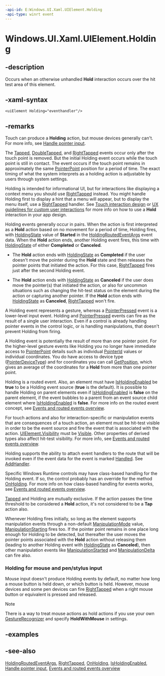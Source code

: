 ```yaml
---
-api-id: E:Windows.UI.Xaml.UIElement.Holding
-api-type: winrt event
---
```


<!-- Event syntax
public event Windows.UI.Xaml.Input.HoldingEventHandler Holding
-->

# Windows.UI.Xaml.UIElement.Holding

## -description

Occurs when an otherwise unhandled **Hold** interaction occurs over the hit test area of this element.



## -xaml-syntax

```xaml
<uiElement Holding="eventhandler"/>
```

## -remarks

Touch can produce a **Holding** action, but mouse devices generally can't. For more info, see [Handle pointer input](/windows/uwp/design/input/handle-pointer-input).

The [Tapped](uielement_tapped.md), [DoubleTapped](uielement_doubletapped.md), and [RightTapped](uielement_righttapped.md) events occur only after the touch point is removed. But the initial Holding event occurs while the touch point is still in contact. The event occurs if the touch point remains in approximately the same [PointerPoint](../windows.ui.input/pointerpoint.md) position for a period of time. The exact timing of what the system interprets as a holding action is adjustable by users through system settings.

Holding is intended for informational UI, but for interactions like displaying a context menu you should use [RightTapped](uielement_righttapped.md) instead. You might handle Holding first to display a hint that a menu will appear, but to display the menu itself, use a [RightTapped](uielement_righttapped.md) handler. See [Touch interaction design](https://msdn.microsoft.com/library/9ba7f613-e5d1-40d4-920b-143094209e3a) or [UX guidelines for custom user interactions](/windows/uwp/design/layout/index) for more info on how to use a **Hold** interaction in your app design.

Holding events generally occur in pairs. When the action is first interpreted as a **Hold** action based on no movement for a period of time, Holding fires, with [HoldingState](../windows.ui.input/holdingeventargs_holdingstate.md) value of **Started** in the [HoldingRoutedEventArgs](../windows.ui.xaml.input/holdingroutedeventargs.md) event data. When the **Hold** action ends, another Holding event fires, this time with [HoldingState](../windows.ui.input/holdingeventargs_holdingstate.md) of either **Completed** or **Canceled**.

+ The **Hold** action ends with [HoldingState](../windows.ui.input/holdingeventargs_holdingstate.md) as **Completed** if the user doesn't move the pointer during the **Hold** state and then releases the pointer points that initiated the action. For this case, [RightTapped](uielement_righttapped.md) fires just after the second Holding event.

+ The **Hold** action ends with [HoldingState](../windows.ui.input/holdingeventargs_holdingstate.md) as **Canceled** if the user does move the pointer(s) that initiated the action, or also for uncommon situations such as changing the hit-test status on the element during the action or capturing another pointer. If the **Hold** action ends with [HoldingState](../windows.ui.input/holdingeventargs_holdingstate.md) as **Canceled**, [RightTapped](uielement_righttapped.md) won't fire.

A Holding event represents a gesture, whereas a [PointerPressed](uielement_pointerpressed.md) event is a lower-level input event. Holding and [PointerPressed](uielement_pointerpressed.md) events can fire as the result of a single user interaction. Even if a control is already handling pointer events in the control logic, or is handling manipulations, that doesn't prevent Holding from firing.

A Holding event is potentially the result of more than one pointer point. For the higher-level gesture events like Holding you no longer have immediate access to [PointerPoint](../windows.ui.input/pointerpoint.md) details such as individual [PointerId](../windows.ui.input/pointerpoint_pointerid.md) values or individual coordinates. You do have access to device type ([PointerDeviceType](../windows.ui.xaml.input/holdingroutedeventargs_pointerdevicetype.md)) and for coordinates you can call [GetPosition](../windows.ui.xaml.input/holdingroutedeventargs_getposition_1813281865.md), which gives an average of the coordinates for a **Hold** from more than one pointer point.

Holding is a routed event. Also, an element must have [IsHoldingEnabled](uielement_isholdingenabled.md) be **true** to be a Holding event source (**true** is the default). It is possible to handle Holding on parent elements even if [IsHoldingEnabled](uielement_isholdingenabled.md) is **false** on the parent element, if the event bubbles to a parent from an event source child element where [IsHoldingEnabled](uielement_isholdingenabled.md) is **false**. For more info on the routed event concept, see [Events and routed events overview](/windows/uwp/xaml-platform/events-and-routed-events-overview).

For touch actions and also for interaction-specific or manipulation events that are consequences of a touch action, an element must be hit-test visible in order to be the event source and fire the event that is associated with the action. [UIElement.Visibility](uielement_visibility.md) must be [Visible](visibility.md). Other properties of derived types also affect hit-test visibility. For more info, see [Events and routed events overview](/windows/uwp/xaml-platform/events-and-routed-events-overview).

Holding supports the ability to attach event handlers to the route that will be invoked even if the event data for the event is marked [Handled](../windows.ui.xaml.input/holdingroutedeventargs_handled.md). See [AddHandler](uielement_addhandler_2121467075.md).

Specific Windows Runtime controls may have class-based handling for the Holding event. If so, the control probably has an override for the method [OnHolding](../windows.ui.xaml.controls/control_onholding_1052914744.md). For more info on how class-based handling for events works, see [Events and routed events overview](/windows/uwp/xaml-platform/events-and-routed-events-overview).

[Tapped](uielement_tapped.md) and Holding are mutually exclusive. If the action passes the time threshold to be considered a **Hold** action, it's not considered to be a **Tap** action also.

Whenever Holding fires initially, so long as the element supports manipulation events through a non-default [ManipulationMode](uielement_manipulationmode.md) value, [ManipulationStarting](uielement_manipulationstarting.md) fires too. If the pointer point remains in one place long enough for Holding to be detected, but thereafter the user moves the pointer points associated with the **Hold** action without releasing them (leading to another Holding event with [HoldingState](../windows.ui.input/holdingeventargs_holdingstate.md) as **Canceled**), then other manipulation events like [ManipulationStarted](uielement_manipulationstarted.md) and [ManipulationDelta](uielement_manipulationdelta.md) can fire also.

### Holding for mouse and pen/stylus input

Mouse input doesn't produce Holding events by default, no matter how long a mouse button is held down, or which button is held. However, mouse devices and some pen devices can fire [RightTapped](uielement_righttapped.md) when a right mouse button or equivalent is pressed and released.

> [!NOTE]
> There is a way to treat mouse actions as hold actions if you use your own [GestureRecognizer](../windows.ui.input/gesturerecognizer.md) and specify **HoldWithMouse** in settings.

## -examples

## -see-also

[HoldingRoutedEventArgs](../windows.ui.xaml.input/holdingroutedeventargs.md), [RightTapped](uielement_righttapped.md), [OnHolding](../windows.ui.xaml.controls/control_onholding_1052914744.md), [IsHoldingEnabled](uielement_isholdingenabled.md), [Handle pointer input](/windows/uwp/design/input/handle-pointer-input), [Events and routed events overview](/windows/uwp/xaml-platform/events-and-routed-events-overview)
